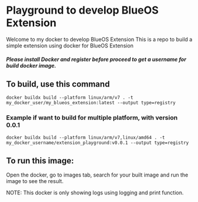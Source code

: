 # Playground to develop BlueOS Extension
Welcome to my docker to develop BlueOS Extension
This is a repo to build a simple extension using docker for BlueOS Extension

#### _Please install Docker and register before proceed to get a username for build docker image._

## To build, use this command

  ```shell
  docker buildx build --platform linux/arm/v7 . -t my_docker_user/my_blueos_extension:latest --output type=registry
  ```
  
  ### Example if want to build for multiple platform, with version 0.0.1
  ```shell
  docker buildx build --platform linux/arm/v7,linux/amd64 . -t my_docker_username/extension_playground:v0.0.1 --output type=registry
  ```

## To run this image: 
Open the docker, go to images tab, search for your built image and run the image to see the result.

NOTE: This docker is only showing logs using logging and print function.




